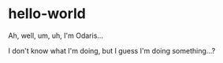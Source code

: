 # hello-world

Ah, well, um, uh, I'm Odaris...

I don't know what I'm doing, but I guess I'm doing something...?
